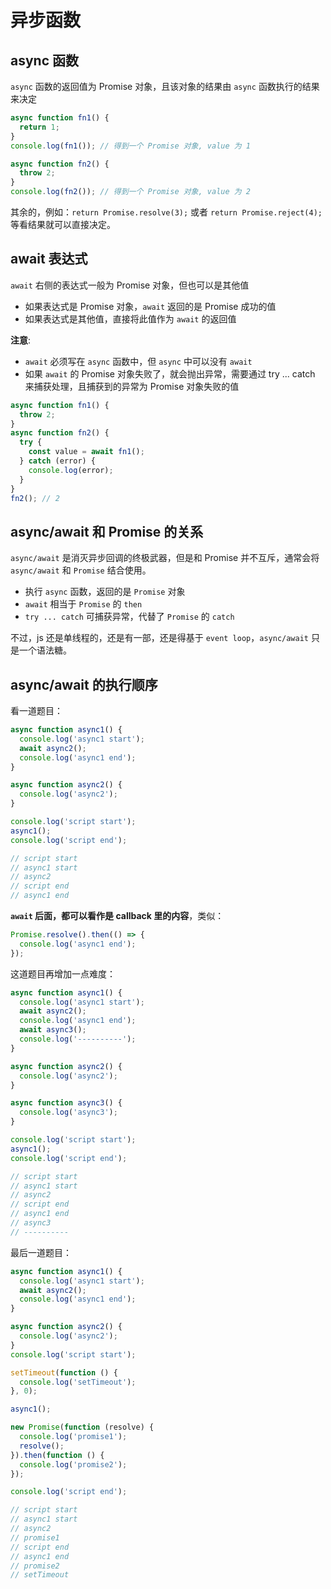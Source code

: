 # 异步函数

## async 函数

`async` 函数的返回值为 Promise 对象，且该对象的结果由 `async` 函数执行的结果来决定

```js
async function fn1() {
  return 1;
}
console.log(fn1()); // 得到一个 Promise 对象, value 为 1
```

```js
async function fn2() {
  throw 2;
}
console.log(fn2()); // 得到一个 Promise 对象, value 为 2
```

其余的，例如：`return Promise.resolve(3);` 或者 `return Promise.reject(4);` 等看结果就可以直接决定。

## await 表达式

`await` 右侧的表达式一般为 Promise 对象，但也可以是其他值

- 如果表达式是 Promise 对象，`await` 返回的是 Promise 成功的值
- 如果表达式是其他值，直接将此值作为 `await` 的返回值

**注意**:

- `await` 必须写在 `async` 函数中，但 `async` 中可以没有 `await`
- 如果 `await` 的 Promise 对象失败了，就会抛出异常，需要通过 try ... catch 来捕获处理，且捕获到的异常为 Promise 对象失败的值

```js
async function fn1() {
  throw 2;
}
async function fn2() {
  try {
    const value = await fn1();   
  } catch (error) {
    console.log(error);
  }
}
fn2(); // 2
```

## async/await 和 Promise 的关系

`async/await` 是消灭异步回调的终极武器，但是和 Promise 并不互斥，通常会将 `async/await` 和 `Promise` 结合使用。

- 执行 `async` 函数，返回的是 `Promise` 对象
- `await` 相当于 `Promise` 的 `then`
- `try ... catch` 可捕获异常，代替了 `Promise` 的 `catch`

不过，js 还是单线程的，还是有一部，还是得基于 `event loop`，`async/await` 只是一个语法糖。

## async/await 的执行顺序

看一道题目：

```js
async function async1() {
  console.log('async1 start');
  await async2();
  console.log('async1 end');
}

async function async2() {
  console.log('async2');
}

console.log('script start');
async1();
console.log('script end');

// script start
// async1 start
// async2
// script end
// async1 end
```

**`await` 后面，都可以看作是 callback 里的内容**，类似：

```js
Promise.resolve().then(() => {
  console.log('async1 end');
});
```

这道题目再增加一点难度：

```js
async function async1() {
  console.log('async1 start');
  await async2();
  console.log('async1 end');
  await async3();
  console.log('----------');
}

async function async2() {
  console.log('async2');
}

async function async3() {
  console.log('async3');
}

console.log('script start');
async1();
console.log('script end');

// script start
// async1 start
// async2
// script end
// async1 end
// async3
// ----------
```

最后一道题目：

```js
async function async1() {
  console.log('async1 start');
  await async2();
  console.log('async1 end');
}

async function async2() {
  console.log('async2');
}
console.log('script start');

setTimeout(function () {
  console.log('setTimeout');
}, 0);

async1();

new Promise(function (resolve) {
  console.log('promise1');
  resolve();
}).then(function () {
  console.log('promise2');
});

console.log('script end');

// script start
// async1 start
// async2
// promise1
// script end
// async1 end
// promise2
// setTimeout
```